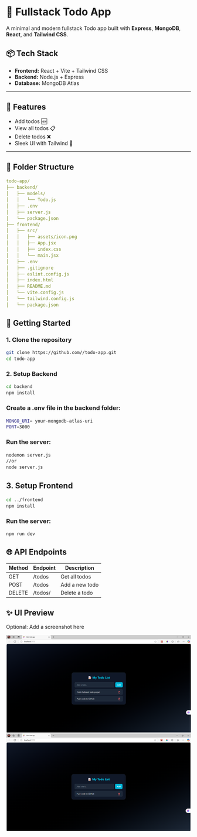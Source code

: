# 📝 Fullstack Todo App

A minimal and modern fullstack Todo app built with **Express**, **MongoDB**, **React**, and **Tailwind CSS**.

## 📦 Tech Stack

- **Frontend:** React + Vite + Tailwind CSS
- **Backend:** Node.js + Express
- **Database:** MongoDB Atlas

---

## 🔧 Features

- Add todos 🆕
- View all todos 📋
- Delete todos ❌
- Sleek UI with Tailwind 🌈

---

## 📁 Folder Structure

```yaml
todo-app/
├── backend/
│   ├── models/
│   │   └── Todo.js
│   ├── .env
│   ├── server.js
│   └── package.json
├── frontend/
│   ├── src/
│   │   ├── assets/icon.png
│   │   ├── App.jsx
│   │   ├── index.css
│   │   └── main.jsx
│   ├── .env
│   ├── .gitignore
│   ├── eslint.config.js
│   ├── index.html
│   ├── README.md
│   └── vite.config.js
│   └── tailwind.config.js
│   └── package.json
```

## 🚀 Getting Started

### 1. Clone the repository

```bash
git clone https://github.com//todo-app.git
cd todo-app
```

### 2. Setup Backend

```bash
cd backend
npm install
```

### Create a .env file in the backend folder:

```bash
MONGO_URI= your-mongodb-atlas-uri
PORT=3000
```

### Run the server:

```bash
nodemon server.js
//or
node server.js
```

## 3. Setup Frontend

```bash
cd ../frontend
npm install
```
### Run the server:

```bash
npm run dev
```

## 🌐 API Endpoints

| Method | Endpoint | Description       |
|--------|----------|-------------------|
| GET    | /todos   | Get all todos     |
| POST   | /todos   | Add a new todo    |
| DELETE | /todos/  | Delete a todo     |


## ✨ UI Preview

Optional: Add a screenshot here

![Screenshot 1](Frontend/screenshot/1.png)  
![Screenshot 2](Frontend/screenshot/2.png)